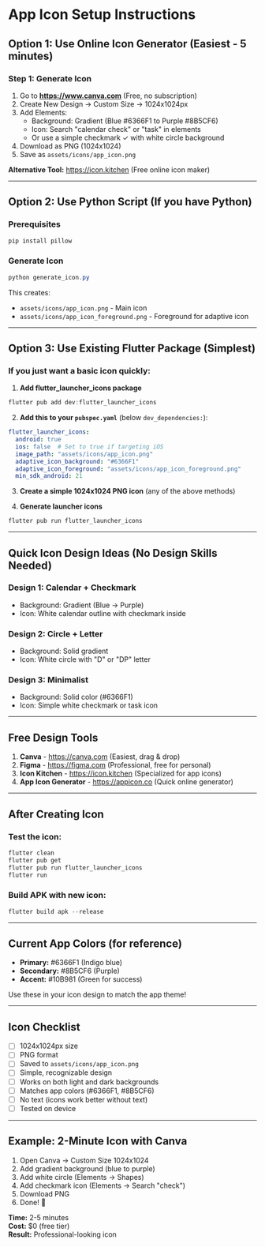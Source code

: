 # App Icon Setup Instructions

## Option 1: Use Online Icon Generator (Easiest - 5 minutes)

### Step 1: Generate Icon
1. Go to **https://www.canva.com** (Free, no subscription)
2. Create New Design → Custom Size → 1024x1024px
3. Add Elements:
   - Background: Gradient (Blue #6366F1 to Purple #8B5CF6)
   - Icon: Search "calendar check" or "task" in elements
   - Or use a simple checkmark ✓ with white circle background
4. Download as PNG (1024x1024)
5. Save as `assets/icons/app_icon.png`

**Alternative Tool:** https://icon.kitchen (Free online icon maker)

---

## Option 2: Use Python Script (If you have Python)

### Prerequisites
```powershell
pip install pillow
```

### Generate Icon
```powershell
python generate_icon.py
```

This creates:
- `assets/icons/app_icon.png` - Main icon
- `assets/icons/app_icon_foreground.png` - Foreground for adaptive icon

---

## Option 3: Use Existing Flutter Package (Simplest)

### If you just want a basic icon quickly:

1. **Add flutter_launcher_icons package**
```powershell
flutter pub add dev:flutter_launcher_icons
```

2. **Add this to your `pubspec.yaml`** (below `dev_dependencies:`):
```yaml
flutter_launcher_icons:
  android: true
  ios: false  # Set to true if targeting iOS
  image_path: "assets/icons/app_icon.png"
  adaptive_icon_background: "#6366F1"
  adaptive_icon_foreground: "assets/icons/app_icon_foreground.png"
  min_sdk_android: 21
```

3. **Create a simple 1024x1024 PNG icon** (any of the above methods)

4. **Generate launcher icons**
```powershell
flutter pub run flutter_launcher_icons
```

---

## Quick Icon Design Ideas (No Design Skills Needed)

### Design 1: Calendar + Checkmark
- Background: Gradient (Blue → Purple)
- Icon: White calendar outline with checkmark inside

### Design 2: Circle + Letter
- Background: Solid gradient
- Icon: White circle with "D" or "DP" letter

### Design 3: Minimalist
- Background: Solid color (#6366F1)
- Icon: Simple white checkmark or task icon

---

## Free Design Tools

1. **Canva** - https://canva.com (Easiest, drag & drop)
2. **Figma** - https://figma.com (Professional, free for personal)
3. **Icon Kitchen** - https://icon.kitchen (Specialized for app icons)
4. **App Icon Generator** - https://appicon.co (Quick online generator)

---

## After Creating Icon

### Test the icon:
```powershell
flutter clean
flutter pub get
flutter pub run flutter_launcher_icons
flutter run
```

### Build APK with new icon:
```powershell
flutter build apk --release
```

---

## Current App Colors (for reference)

- **Primary:** #6366F1 (Indigo blue)
- **Secondary:** #8B5CF6 (Purple)
- **Accent:** #10B981 (Green for success)

Use these in your icon design to match the app theme!

---

## Icon Checklist

- [ ] 1024x1024px size
- [ ] PNG format
- [ ] Saved to `assets/icons/app_icon.png`
- [ ] Simple, recognizable design
- [ ] Works on both light and dark backgrounds
- [ ] Matches app colors (#6366F1, #8B5CF6)
- [ ] No text (icons work better without text)
- [ ] Tested on device

---

## Example: 2-Minute Icon with Canva

1. Open Canva → Custom Size 1024x1024
2. Add gradient background (blue to purple)
3. Add white circle (Elements → Shapes)
4. Add checkmark icon (Elements → Search "check")
5. Download PNG
6. Done! 🎉

**Time:** 2-5 minutes  
**Cost:** $0 (free tier)  
**Result:** Professional-looking icon
